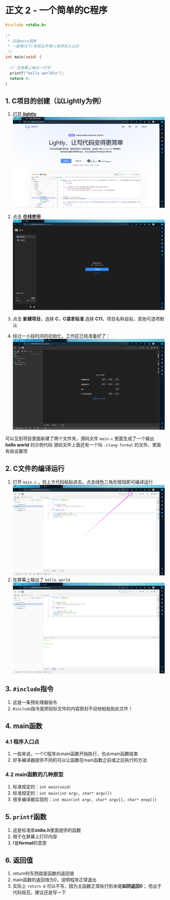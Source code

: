 # 正文 2 - 一个简单的C程序

```c
#include <stdio.h>

/*
 * 这是main函数
 * 一般情况下(有宿主环境)c程序的入口点
 */
int main(void) {

  // 在屏幕上输出一行字
  printf("hello world\n");
  return 0;
}
```

## 1. C项目的创建（以Lightly为例）

1. [打开 **lightly**
  ![打开lightly](../../_media/images/m001/m00101.png "打开lightly")](https://lightly.teamcode.com/)

2. 点击 **在线使用**
  ![在线使用](../../_media/images/m001/m00102.png "在线使用")

3. 点击 **新建项目**，选择 **C**，**C语言标准** 选择 **C11**，项目名称自拟，其他可选项默认

4. 经过一小段时间的初始化，工作区已经准备好了：
  ![工作区准备完毕](../../_media/images/m001/m00103.png "工作区准备完毕")

  可以见到项目里面新建了两个文件夹，源码文件 `main.c` 里面生成了一个输出 **hello world** 的示例代码
  源码文件上面还有一个叫 `.clang-format` 的文件，里面有些设置项

## 2. C文件的编译运行

1. 打开 `main.c` ，将上方代码粘贴进去，点击绿色三角形按钮即可编译运行
  ![编译运行](../../_media/images/m001/m00104.png "编译运行")
2. 在屏幕上输出了 `hello world`
  ![hello world](../../_media/images/m001/m00105.png "hello world")

## 3. `#include`指令

1. 这是一条预处理器指令
2. `#include`指令是把目标文件的内容原封不动地粘贴到此文件！

## 4. main函数

### 4.1 程序入口点

1. 一般来说，一个C程序从main函数开始执行，也从main函数结束
2. 好多编译器提供不同的可以让函数在main函数之前或之后执行的方法

### 4.2 main函数的几种原型

1. 标准规定的：`int main(void)`
2. 标准规定的：`int main(int argc, char* argv[])`
3. 很多编译器实现的：`int main(int argc, char* argv[], char* envp[])`

## 5. `printf`函数

1. 这是标准库**stdio.h**里面提供的函数
2. 用于在屏幕上打印内容
3. f是**format**的意思

## 6. 返回值

1. return的东西就是函数的返回值
2. main函数的返回值为0，说明程序正常退出
3. 实际上 `return 0` 可以不写，因为主函数正常执行到末尾**如同返回0**；
  但出于代码规范，建议还是写一下
